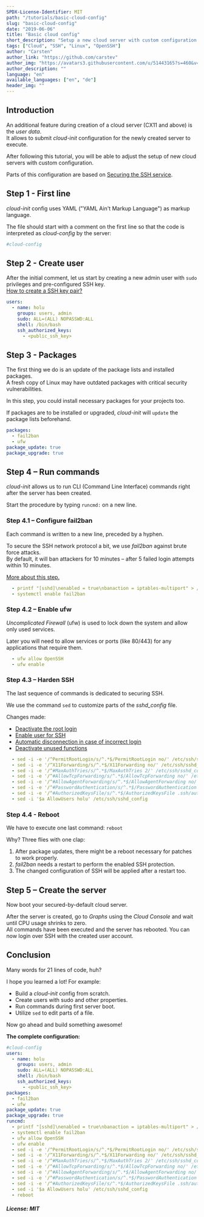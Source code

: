 ```yaml
---
SPDX-License-Identifier: MIT
path: "/tutorials/basic-cloud-config"
slug: "basic-cloud-config"
date: "2019-06-06"
title: "Basic cloud config"
short_description: "Setup a new cloud server with custom configuration."
tags: ["Cloud", "SSH", "Linux", "OpenSSH"]
author: "Carsten"
author_link: "https://github.com/carstev"
author_img: "https://avatars3.githubusercontent.com/u/51443165?s=460&v=4"
author_description: ""
language: "en"
available_languages: ["en", "de"]
header_img: ""
---
```


## Introduction

An additional feature during creation of a cloud server (CX11 and above) is the _user data_.\
It allows to submit _cloud-init_ configuration for the newly created server to execute.

After following this tutorial, you will be able to adjust the setup of new cloud servers with custom configuration.

Parts of this configuration are based on [Securing the SSH service](/tutorials/securing-ssh).

## Step 1 - First line

_cloud-init_ config uses YAML ("YAML Ain't Markup Language") as markup language.

The file should start with a comment on the first line so that the code is interpreted as _cloud-config_ by the server:

```yaml
#cloud-config
```

## Step 2 - Create user

After the initial comment, let us start by creating a new admin user with `sudo` privileges and pre-configured SSH key.\
[How to create a SSH key pair?](/tutorials/securing-ssh#step-3---certificate-based-authentication)

```yaml
users:
  - name: holu
    groups: users, admin
    sudo: ALL=(ALL) NOPASSWD:ALL
    shell: /bin/bash
    ssh_authorized_keys:
      - <public_ssh_key>
```

## Step 3 - Packages

The first thing we do is an update of the package lists and installed packages.\
A fresh copy of Linux may have outdated packages with critical security vulnerabilities.

In this step, you could install necessary packages for your projects too.

If packages are to be installed or upgraded, _cloud-init_ will `update` the package lists beforehand.

```yaml
packages:
  - fail2ban
  - ufw
package_update: true
package_upgrade: true
```

## Step 4 – Run commands

_cloud-init_ allows us to run CLI (Command Line Interface) commands right after the server has been created.

Start the procedure by typing `runcmd:` on a new line.

### Step 4.1 – Configure fail2ban

Each command is written to a new line, preceded by a hyphen.

To secure the SSH network protocol a bit, we use _fail2ban_ against brute force attacks.\
By default, it will ban attackers for 10 minutes – after 5 failed login attempts within 10 minutes.

[More about this step.](/tutorials/securing-ssh#step-2---setup-of-fail2ban)

```yaml
  - printf "[sshd]\nenabled = true\nbanaction = iptables-multiport" > /etc/fail2ban/jail.local
  - systemctl enable fail2ban
```

### Step 4.2 – Enable ufw

_Uncomplicated Firewall_ (ufw) is used to lock down the system and allow only used services.

Later you will need to allow services or ports (like 80/443) for any applications that require them.

```yaml
  - ufw allow OpenSSH
  - ufw enable
```

### Step 4.3 – Harden SSH

The last sequence of commands is dedicated to securing SSH.

We use the command `sed` to customize parts of the _sshd_config_ file.

Changes made:

- [Deactivate the root login](/tutorials/securing-ssh#step-11---deactivate-the-root-login)
- [Enable user for SSH](/tutorials/securing-ssh#step-13---enable-user-for-ssh)
- [Automatic disconnection in case of incorrect login](/securing-ssh#step-15---automatic-disconnection-in-case-of-incorrect-login)
- [Deactivate unused functions](/tutorials/securing-ssh#step-16---deactivate-unused-functions)

```yaml
  - sed -i -e '/^PermitRootLogin/s/^.*$/PermitRootLogin no/' /etc/ssh/sshd_config
  - sed -i -e '/^X11Forwarding/s/^.*$/X11Forwarding no/' /etc/ssh/sshd_config
  - sed -i -e '/^#MaxAuthTries/s/^.*$/MaxAuthTries 2/' /etc/ssh/sshd_config
  - sed -i -e '/^#AllowTcpForwarding/s/^.*$/AllowTcpForwarding no/' /etc/ssh/sshd_config
  - sed -i -e '/^#AllowAgentForwarding/s/^.*$/AllowAgentForwarding no/' /etc/ssh/sshd_config
  - sed -i -e '/^#PasswordAuthentication/s/^.*$/PasswordAuthentication no' /etc/ssh/sshd_config
  - sed -i -e '/^#AuthorizedKeysFile/s/^.*$/AuthorizedKeysFile .ssh/authorized_keys/' /etc/ssh/sshd_config
  - sed -i '$a AllowUsers holu' /etc/ssh/sshd_config
```

### Step 4.4 - Reboot

We have to execute one last command: `reboot`

Why? Three flies with one clap:

1. After package updates, there might be a reboot necessary for patches to work properly.
2. _fail2ban_ needs a restart to perform the enabled SSH protection.
3. The changed configuration of SSH will be applied after a restart too.

## Step 5 – Create the server

Now boot your secured-by-default cloud server.

After the server is created, go to _Graphs_ using the _Cloud Console_ and wait until CPU usage shrinks to zero.\
All commands have been executed and the server has rebooted. You can now login over SSH with the created user account.

## Conclusion

Many words for 21 lines of code, huh?

I hope you learned a lot! For example:

- Build a _cloud-init_ config from scratch.
- Create users with sudo and other properties.
- Run commands during first server boot.
- Utilize `sed` to edit parts of a file.

Now go ahead and build something awesome!

**The complete configuration:**

```yaml
#cloud-config
users:
  - name: holu
    groups: users, admin
    sudo: ALL=(ALL) NOPASSWD:ALL
    shell: /bin/bash
    ssh_authorized_keys:
      - <public_ssh_key>
packages:
  - fail2ban
  - ufw
package_update: true
package_upgrade: true
runcmd:
  - printf "[sshd]\nenabled = true\nbanaction = iptables-multiport" > /etc/fail2ban/jail.local
  - systemctl enable fail2ban
  - ufw allow OpenSSH
  - ufw enable
  - sed -i -e '/^PermitRootLogin/s/^.*$/PermitRootLogin no/' /etc/ssh/sshd_config
  - sed -i -e '/^X11Forwarding/s/^.*$/X11Forwarding no/' /etc/ssh/sshd_config
  - sed -i -e '/^#MaxAuthTries/s/^.*$/MaxAuthTries 2/' /etc/ssh/sshd_config
  - sed -i -e '/^#AllowTcpForwarding/s/^.*$/AllowTcpForwarding no/' /etc/ssh/sshd_config
  - sed -i -e '/^#AllowAgentForwarding/s/^.*$/AllowAgentForwarding no/' /etc/ssh/sshd_config
  - sed -i -e '/^#PasswordAuthentication/s/^.*$/PasswordAuthentication no' /etc/ssh/sshd_config
  - sed -i -e '/^#AuthorizedKeysFile/s/^.*$/AuthorizedKeysFile .ssh/authorized_keys/' /etc/ssh/sshd_config
  - sed -i '$a AllowUsers holu' /etc/ssh/sshd_config
  - reboot
```

##### License: MIT

<!---

Contributors's Certificate of Origin

By making a contribution to this project, I certify that:

(a) The contribution was created in whole or in part by me and I have
    the right to submit it under the license indicated in the file; or

(b) The contribution is based upon previous work that, to the best of my
    knowledge, is covered under an appropriate license and I have the
    right under that license to submit that work with modifications,
    whether created in whole or in part by me, under the same license
    (unless I am permitted to submit under a different license), as
    indicated in the file; or

(c) The contribution was provided directly to me by some other person
    who certified (a), (b) or (c) and I have not modified it.

(d) I understand and agree that this project and the contribution are
    public and that a record of the contribution (including all personal
    information I submit with it, including my sign-off) is maintained
    indefinitely and may be redistributed consistent with this project
    or the license(s) involved.

Signed-off-by: Carsten <hallo@carstev.de>

-->
